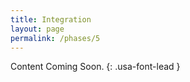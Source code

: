 ```yaml
---
title: Integration
layout: page
permalink: /phases/5
---
```


Content Coming Soon.
{: .usa-font-lead }